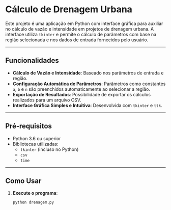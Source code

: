 # Cálculo de Drenagem Urbana

Este projeto é uma aplicação em Python com interface gráfica para auxiliar no cálculo de vazão e intensidade em projetos de drenagem urbana. A interface utiliza `tkinter` e permite o cálculo de parâmetros com base na região selecionada e nos dados de entrada fornecidos pelo usuário.

---

## Funcionalidades

- **Cálculo de Vazão e Intensidade**: Baseado nos parâmetros de entrada e região.
- **Configuração Automática de Parâmetros**: Parâmetros como constantes `a`, `b` e `n` são preenchidos automaticamente ao selecionar a região.
- **Exportação de Resultados**: Possibilidade de exportar os cálculos realizados para um arquivo CSV.
- **Interface Gráfica Simples e Intuitiva**: Desenvolvida com `tkinter` e `ttk`.

---

## Pré-requisitos

- Python 3.6 ou superior
- Bibliotecas utilizadas:
  - `tkinter` (incluso no Python)
  - `csv`
  - `time`

---

## Como Usar

1. **Execute o programa**:
   ```bash
   python drenagem.py
